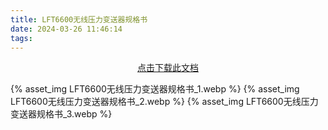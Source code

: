 ```yaml
---
title: LFT6600无线压力变送器规格书
date: 2024-03-26 11:46:14
tags:
---
```

<center>
<a href=LFT6600无线压力变送器规格书.pdf>点击下载此文档</a>
</center>

{% asset_img LFT6600无线压力变送器规格书_1.webp %}
{% asset_img LFT6600无线压力变送器规格书_2.webp %}
{% asset_img LFT6600无线压力变送器规格书_3.webp %}